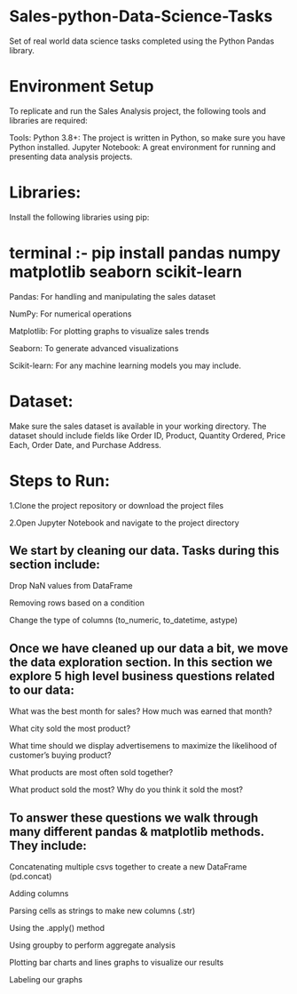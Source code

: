 # Sales-python-Data-Science-Tasks

Set of real world data science tasks completed using the Python Pandas library.


# Environment Setup

To replicate and run the Sales Analysis project, the following tools and libraries are required:

Tools:
Python 3.8+: The project is written in Python, so make sure you have Python installed. 
Jupyter Notebook: A great environment for running and presenting data analysis projects. 

# Libraries:

Install the following libraries using pip:

# terminal :- pip install pandas numpy matplotlib seaborn scikit-learn

Pandas: For handling and manipulating the sales dataset

NumPy: For numerical operations

Matplotlib: For plotting graphs to visualize sales trends

Seaborn: To generate advanced visualizations

Scikit-learn: For any machine learning models you may include.

# Dataset:
Make sure the sales dataset is available in your working directory. The dataset should include fields like Order ID, Product, Quantity Ordered, Price Each, Order Date, and Purchase Address.

# Steps to Run:
1.Clone the project repository or download the project files

2.Open Jupyter Notebook and navigate to the project directory


## We start by cleaning our data. Tasks during this section include:

Drop NaN values from DataFrame

Removing rows based on a condition

Change the type of columns (to_numeric, to_datetime, astype)

## Once we have cleaned up our data a bit, we move the data exploration section. In this section we explore 5 high level business questions related to our data:

What was the best month for sales? How much was earned that month?

What city sold the most product?

What time should we display advertisemens to maximize the likelihood of customer’s buying product?

What products are most often sold together?

What product sold the most? Why do you think it sold the most?

## To answer these questions we walk through many different pandas & matplotlib methods. They include:

Concatenating multiple csvs together to create a new DataFrame (pd.concat)

Adding columns

Parsing cells as strings to make new columns (.str)

Using the .apply() method

Using groupby to perform aggregate analysis

Plotting bar charts and lines graphs to visualize our results

Labeling our graphs

